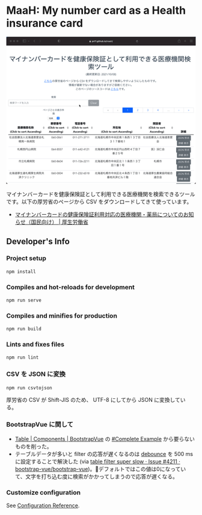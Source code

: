 # MaaH: My number card as a Health insurance card

![demo](src/assets/demo.gif)

マイナンバーカードを健康保険証として利用できる医療機関を検索できるツールです。以下の厚労省のページから CSV をダウンロードしてきて使っています。

- [マイナンバーカードの健康保険証利用対応の医療機関・薬局についてのお知らせ（国民向け） | 厚生労働省](https://www.mhlw.go.jp/stf/index_16743.html)

## Developer's Info

### Project setup

```sh
npm install
```

### Compiles and hot-reloads for development

```sh
npm run serve
```

### Compiles and minifies for production

```sh
npm run build
```

### Lints and fixes files

```sh
npm run lint
```

### CSV を JSON に変換

```sh
npm run csvtojson
```

厚労省の CSV が Shift-JIS のため、 UTF-8 にしてから JSON に変換している。

### BootstrapVue に関して

- [Table | Components | BootstrapVue](https://bootstrap-vue.org/docs/components/table) の [#Complete Example](https://bootstrap-vue.org/docs/components/table#complete-example) から要らないものを削った。
- テーブルデータが多いと filter の応答が遅くなるのは [debounce](https://bootstrap-vue.org/docs/components/form-input#debounce-support) を 500 ms に設定することで解決した (via [table filter super slow · Issue #4211 · bootstrap-vue/bootstrap-vue](https://github.com/bootstrap-vue/bootstrap-vue/issues/4211))。デフォルトではこの値は0になっていて、文字を打ち込む度に検索がかかってしまうので応答が遅くなる。

### Customize configuration

See [Configuration Reference](https://cli.vuejs.org/config/).
